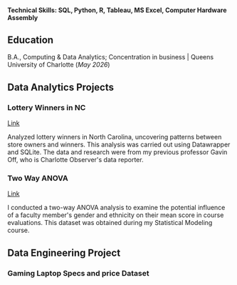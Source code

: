 
#### Technical Skills: SQL, Python, R, Tableau, MS Excel, Computer Hardware Assembly

## Education
B.A., Computing & Data Analytics; Concentration in business | Queens University of Charlotte (_May 2026_)

## Data Analytics Projects

### Lottery Winners in NC
[Link](https://www.datawrapper.de/_/uU3Fh/)

Analyzed lottery winners in North Carolina, uncovering patterns between store owners and winners. This analysis was carried out using Datawrapper and SQLite. The data and research were from my previous professor Gavin Off, who is Charlotte Observer's data reporter.

### Two Way ANOVA 
[Link](https://rawcdn.githack.com/HannaNguy/Portfolio/ab2cc92f367301530c18df0b94e56a0de33000c5/practice-two-way-ANOVA.html)

I conducted a two-way ANOVA analysis to examine the potential influence of a faculty member's gender and ethnicity on their mean score in course evaluations. This dataset was obtained during my Statistical Modeling course.

## Data Engineering Project

### Gaming Laptop Specs and price Dataset


